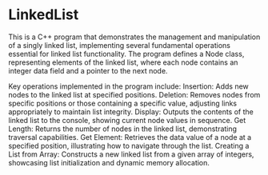 # LinkedList
This is a C++ program that demonstrates the management and manipulation of a singly linked list, implementing several fundamental operations essential for linked list functionality. The program defines a Node class, representing elements of the linked list, where each node contains an integer data field and a pointer to the next node.

Key operations implemented in the program include:
Insertion: Adds new nodes to the linked list at specified positions.
Deletion: Removes nodes from specific positions or those containing a specific value, adjusting links appropriately to maintain list integrity.
Display: Outputs the contents of the linked list to the console, showing current node values in sequence.
Get Length: Returns the number of nodes in the linked list, demonstrating traversal capabilities.
Get Element: Retrieves the data value of a node at a specified position, illustrating how to navigate through the list.
Creating a List from Array: Constructs a new linked list from a given array of integers, showcasing list initialization and dynamic memory allocation.
